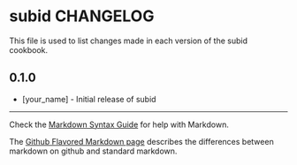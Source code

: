 # subid CHANGELOG

This file is used to list changes made in each version of the subid cookbook.

## 0.1.0
- [your_name] - Initial release of subid

- - -
Check the [Markdown Syntax Guide](http://daringfireball.net/projects/markdown/syntax) for help with Markdown.

The [Github Flavored Markdown page](http://github.github.com/github-flavored-markdown/) describes the differences between markdown on github and standard markdown.
